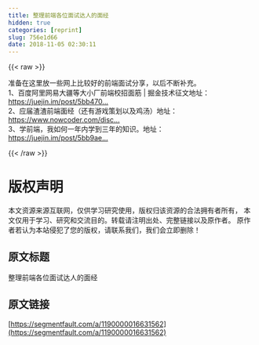 ```yaml
---
title: 整理前端各位面试达人的面经
hidden: true
categories: [reprint]
slug: 756e1d66
date: 2018-11-05 02:30:11
---
```


{{< raw >}}
<p>&#x51C6;&#x5907;&#x5728;&#x8FD9;&#x91CC;&#x653E;&#x4E00;&#x4E9B;&#x7F51;&#x4E0A;&#x6BD4;&#x8F83;&#x597D;&#x7684;&#x524D;&#x7AEF;&#x9762;&#x8BD5;&#x5206;&#x4EAB;&#xFF0C;&#x4EE5;&#x540E;&#x4E0D;&#x65AD;&#x8865;&#x5145;&#x3002;<br>1&#x3001;&#x767E;&#x5EA6;&#x963F;&#x91CC;&#x7F51;&#x6613;&#x5927;&#x7586;&#x7B49;&#x5927;&#x5C0F;&#x5382;&#x524D;&#x7AEF;&#x6821;&#x62DB;&#x9762;&#x7B4B; | &#x6398;&#x91D1;&#x6280;&#x672F;&#x5F81;&#x6587;&#x5730;&#x5740;&#xFF1A;<a href="https://juejin.im/post/5bb470295188255c5e66f88f" rel="nofollow noreferrer" target="_blank">https://juejin.im/post/5bb470...</a><br>2&#x3001;&#x5E94;&#x5C4A;&#x6E23;&#x6E23;&#x524D;&#x7AEF;&#x9762;&#x7ECF;&#xFF08;&#x8FD8;&#x6709;&#x6E38;&#x620F;&#x7B56;&#x5212;&#x4EE5;&#x53CA;&#x9E21;&#x6C64;&#xFF09;&#x5730;&#x5740;&#xFF1A;<a href="https://www.nowcoder.com/discuss/83804?type=0&amp;order=0&amp;pos=10&amp;page=1" rel="nofollow noreferrer" target="_blank">https://www.nowcoder.com/disc...</a><br>3&#x3001;&#x5B66;&#x524D;&#x7AEF;&#xFF0C;&#x6211;&#x5982;&#x4F55;&#x4E00;&#x5E74;&#x5185;&#x5B66;&#x5230;&#x4E09;&#x5E74;&#x7684;&#x77E5;&#x8BC6;&#x3002;&#x5730;&#x5740;&#xFF1A;<a href="https://juejin.im/post/5bb9aed1e51d451a3f4c3923" rel="nofollow noreferrer" target="_blank">https://juejin.im/post/5bb9ae...</a></p>
{{< /raw >}}

# 版权声明
本文资源来源互联网，仅供学习研究使用，版权归该资源的合法拥有者所有，
本文仅用于学习、研究和交流目的。转载请注明出处、完整链接以及原作者。
原作者若认为本站侵犯了您的版权，请联系我们，我们会立即删除！

## 原文标题
整理前端各位面试达人的面经

## 原文链接
[https://segmentfault.com/a/1190000016631562](https://segmentfault.com/a/1190000016631562)

